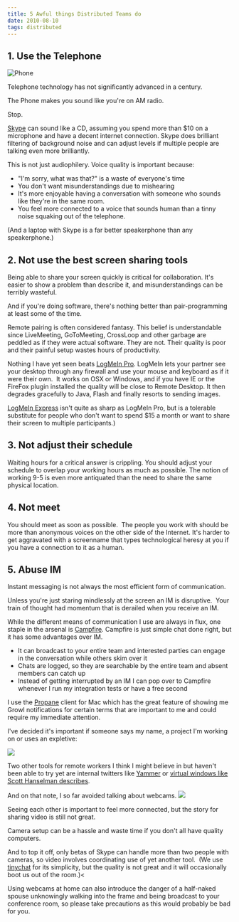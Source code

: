 ```yaml
---
title: 5 Awful things Distributed Teams do
date: 2010-08-10
tags: distributed
---
```

## 1. Use the Telephone

![Phone](http://i.imgur.com/nftJH.jpg)

Telephone technology has not significantly advanced in a century.

The Phone makes you sound like you're on AM radio.

Stop.

[Skype](http://skype.com) can sound like a CD, assuming you spend more than $10 on a microphone and have a decent internet connection. Skype does brilliant filtering of background noise and can adjust levels if multiple people are talking even more brilliantly.

This is not just audiophilery. Voice quality is important because:

* "I'm sorry, what was that?" is a waste of everyone's time
* You don't want misunderstandings due to mishearing
* It's more enjoyable having a conversation with someone who sounds like they're in the same room.
* You feel more connected to a voice that sounds human than a tinny noise squaking out of the telephone.

(And a laptop with Skype is a far better speakerphone than any speakerphone.)

## 2. Not use the best screen sharing tools

Being able to share your screen quickly is critical for collaboration. It's easier to show a problem than describe it, and misunderstandings can be terribly wasteful.

And if you're doing software, there's nothing better than pair-programming at least some of the time.

Remote pairing is often considered fantasy. This belief is understandable since LiveMeeting, GoToMeeting, CrossLoop and other garbage are peddled as if they were actual software. They are not. Their quality is poor and their painful setup wastes hours of productivity.

Nothing I have yet seen beats <a href="https://secure.logmein.com/US/products/pro2/">LogMeIn Pro</a>. LogMeIn lets your partner see your desktop through any firewall and use your mouse and keyboard as if it were their own. &nbsp;It works on OSX or Windows, and if you have IE or the FireFox plugin installed the quality will be close to Remote Desktop. It then degrades gracefully to Java, Flash and finally resorts to sending images.

[LogMeIn Express](https://join.me/) isn't quite as sharp as LogMeIn Pro, but is a tolerable substitute for people who don't want to spend $15 a month or want to share their screen to multiple participants.)

## 3. Not adjust their schedule

Waiting hours for a critical answer is crippling. You should adjust your schedule to overlap your working hours as much as possible. The notion of working 9-5 is even more antiquated than the need to share the same physical location.

## 4. Not meet

You should meet as soon as possible. &nbsp;The people you work with should be more than anonymous voices on the other side of the Internet. It's harder to get aggravated with a screenname that types technological heresy at you if you have a connection to it as a human.

## 5. Abuse IM

Instant messaging is not always the most efficient form of communication.

Unless you're just staring mindlessly at the screen an IM is disruptive. &nbsp;Your train of thought had momentum that is derailed when you receive an IM.

While the different means of communication I use are always in flux, one staple in the arsenal is <a href="http://campfirenow.com">Campfire</a>. Campfire is just simple chat done right, but it has some advantages over IM.

* It can broadcast to your entire team and interested parties can engage in the conversation while others skim over it
* Chats are logged, so they are searchable by the entire team and absent members can catch up
* Instead of getting interrupted by an IM I can pop over to Campfire whenever I run my integration tests or have a free second

I use the [Propane](http://www.propaneapp.com) client for Mac which has the great feature of showing me Growl notifications for certain terms that are important to me and could require my immediate attention.

I've decided it's important if someone says my name, a project I'm working on or uses an expletive:

![](http://i.imgur.com/4NLhq.png)

Two other tools for remote workers I think I might believe in but haven't been able to try yet are internal twitters like <a href="http://yammer.com">Yammer</a> or <a href="http://www.hanselman.com/blog/VirtualCamaraderieAPersistentVideoPortalForTheRemoteWorker.aspx">virtual windows like Scott Hanselman describes</a>.

And on that note, I so far avoided talking about webcams.
![](http://i.imgur.com/pc6xK.jpg)

Seeing each other is important to feel more connected, but the story for sharing video is still not great.

Camera setup can be a hassle and waste time if you don't all have quality computers.

And to top it off, only betas of Skype can handle more than two people with cameras, so video involves coordinating use of yet another tool. &nbsp;(We use <a href="http://tinychat.com">tinychat</a> for its simplicity, but the quality is not great and it will occasionally boot us out of the room.)<

Using webcams at home can also introduce the danger of a half-naked spouse unknowingly walking into the frame and being broadcast to your conference room, so please take precautions as this would probably be bad for you.
